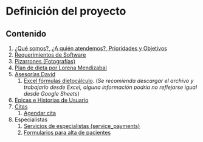 # Definición del proyecto

## Contenido

1. [¿Qué somos?, ¿A quién atendemos?, Prioridades y Objetivos](./nosotros/nosotros.png)
2. [Requerimientos de Software](https://docs.google.com/document/d/1RmOMpKeZ9XW2bLhkbv60YhoURoQoVh6NG7p35GC2HfY/edit?tab=t.0#heading=h.ch0ua7wmgt2e)
3. [Pizarrones (Fotografías)](https://drive.google.com/drive/folders/1xzSU2FvYMJ0FUUQ61IK06SSVKvtlDxv4?hl=es)
4. [Plan de dieta por Lorena Mendizabal](https://drive.google.com/drive/folders/1xo10DQko5NIA4IcDTyH213Qk4CWEk86f?hl=es)
5. [Asesorías David](https://drive.google.com/drive/folders/1XLMn-3zAtnoJp-h9YuRxb90oBlFK3Xw3?hl=es)
   1. [Excel fórmulas dietocálculo](https://docs.google.com/spreadsheets/d/1s78fjfSze-kaOj6Tkxzc-PolM9R1wRvm/edit?gid=622333526#gid=622333526).
      (_Se recomienda descargar el archivo y trabajarlo desde Excel, alguna información podría no reflejarse igual desde Google Sheets_)
6. [Epicas e Historias de Usuario](./epics&UserStories.png)
7. [Citas](./citas.md)
   1. [Agendar cita](./agendarCita.png)
8. Especialistas
   1. [Servicios de especialistas (service_payments)](./servicios.png)
   2. [Formularios para alta de pacientes](./formulariosAltaPacientes.md)
